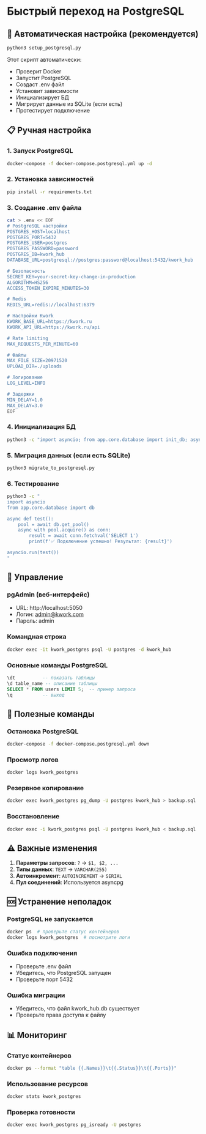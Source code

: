 # Быстрый переход на PostgreSQL

## 🚀 Автоматическая настройка (рекомендуется)

```bash
python3 setup_postgresql.py
```

Этот скрипт автоматически:
- Проверит Docker
- Запустит PostgreSQL
- Создаст .env файл
- Установит зависимости
- Инициализирует БД
- Мигрирует данные из SQLite (если есть)
- Протестирует подключение

## 📋 Ручная настройка

### 1. Запуск PostgreSQL
```bash
docker-compose -f docker-compose.postgresql.yml up -d
```

### 2. Установка зависимостей
```bash
pip install -r requirements.txt
```

### 3. Создание .env файла
```bash
cat > .env << EOF
# PostgreSQL настройки
POSTGRES_HOST=localhost
POSTGRES_PORT=5432
POSTGRES_USER=postgres
POSTGRES_PASSWORD=password
POSTGRES_DB=kwork_hub
DATABASE_URL=postgresql://postgres:password@localhost:5432/kwork_hub

# Безопасность
SECRET_KEY=your-secret-key-change-in-production
ALGORITHM=HS256
ACCESS_TOKEN_EXPIRE_MINUTES=30

# Redis
REDIS_URL=redis://localhost:6379

# Настройки Kwork
KWORK_BASE_URL=https://kwork.ru
KWORK_API_URL=https://kwork.ru/api

# Rate limiting
MAX_REQUESTS_PER_MINUTE=60

# Файлы
MAX_FILE_SIZE=20971520
UPLOAD_DIR=./uploads

# Логирование
LOG_LEVEL=INFO

# Задержки
MIN_DELAY=1.0
MAX_DELAY=3.0
EOF
```

### 4. Инициализация БД
```bash
python3 -c "import asyncio; from app.core.database import init_db; asyncio.run(init_db())"
```

### 5. Миграция данных (если есть SQLite)
```bash
python3 migrate_to_postgresql.py
```

### 6. Тестирование
```bash
python3 -c "
import asyncio
from app.core.database import db

async def test():
    pool = await db.get_pool()
    async with pool.acquire() as conn:
        result = await conn.fetchval('SELECT 1')
        print(f'✅ Подключение успешно! Результат: {result}')

asyncio.run(test())
"
```

## 🎯 Управление

### pgAdmin (веб-интерфейс)
- URL: http://localhost:5050
- Логин: admin@kwork.com
- Пароль: admin

### Командная строка
```bash
docker exec -it kwork_postgres psql -U postgres -d kwork_hub
```

### Основные команды PostgreSQL
```sql
\dt          -- показать таблицы
\d table_name -- описание таблицы
SELECT * FROM users LIMIT 5;  -- пример запроса
\q           -- выход
```

## 🔧 Полезные команды

### Остановка PostgreSQL
```bash
docker-compose -f docker-compose.postgresql.yml down
```

### Просмотр логов
```bash
docker logs kwork_postgres
```

### Резервное копирование
```bash
docker exec kwork_postgres pg_dump -U postgres kwork_hub > backup.sql
```

### Восстановление
```bash
docker exec -i kwork_postgres psql -U postgres kwork_hub < backup.sql
```

## ⚠️ Важные изменения

1. **Параметры запросов**: `?` → `$1, $2, ...`
2. **Типы данных**: `TEXT` → `VARCHAR(255)`
3. **Автоинкремент**: `AUTOINCREMENT` → `SERIAL`
4. **Пул соединений**: Используется asyncpg

## 🆘 Устранение неполадок

### PostgreSQL не запускается
```bash
docker ps  # проверьте статус контейнеров
docker logs kwork_postgres  # посмотрите логи
```

### Ошибка подключения
- Проверьте .env файл
- Убедитесь, что PostgreSQL запущен
- Проверьте порт 5432

### Ошибка миграции
- Убедитесь, что файл kwork_hub.db существует
- Проверьте права доступа к файлу

## 📊 Мониторинг

### Статус контейнеров
```bash
docker ps --format "table {{.Names}}\t{{.Status}}\t{{.Ports}}"
```

### Использование ресурсов
```bash
docker stats kwork_postgres
```

### Проверка готовности
```bash
docker exec kwork_postgres pg_isready -U postgres
``` 